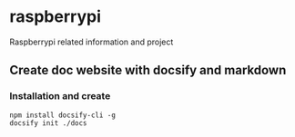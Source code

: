 # raspberrypi
Raspberrypi related information and project

## Create doc website with docsify and markdown

### Installation and create

```
npm install docsify-cli -g
docsify init ./docs
```

